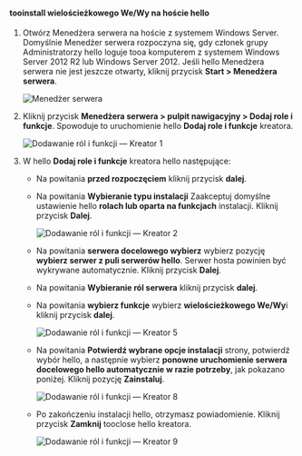 #### <a name="tooinstall-mpio-on-hello-host"></a>tooinstall wielościeżkowego We/Wy na hoście hello
1. Otwórz Menedżera serwera na hoście z systemem Windows Server. Domyślnie Menedżer serwera rozpoczyna się, gdy członek grupy Administratorzy hello loguje tooa komputerem z systemem Windows Server 2012 R2 lub Windows Server 2012. Jeśli hello Menedżera serwera nie jest jeszcze otwarty, kliknij przycisk **Start > Menedżera serwera**.
   
    ![Menedżer serwera](./media/storsimple-install-mpio-windows-server/IC740997.png)
2. Kliknij przycisk **Menedżera serwera > pulpit nawigacyjny > Dodaj role i funkcje**. Spowoduje to uruchomienie hello **Dodaj role i funkcje** kreatora.
   
    ![Dodawanie ról i funkcji — Kreator 1](./media/storsimple-install-mpio-windows-server/IC740998.png)
3. W hello **Dodaj role i funkcje** kreatora hello następujące:
   
   * Na powitania **przed rozpoczęciem** kliknij przycisk **dalej**.
   * Na powitania **Wybieranie typu instalacji** Zaakceptuj domyślne ustawienie hello **rolach lub oparta na funkcjach** instalacji. Kliknij przycisk **Dalej**.
     
       ![Dodawanie ról i funkcji — Kreator 2](./media/storsimple-install-mpio-windows-server/IC740999.png)
   * Na powitania **serwera docelowego wybierz** wybierz pozycję **wybierz serwer z puli serwerów hello**. Serwer hosta powinien być wykrywane automatycznie. Kliknij przycisk **Dalej**.
   * Na powitania **Wybieranie ról serwera** kliknij przycisk **dalej**.
   * Na powitania **wybierz funkcje** wybierz **wielościeżkowego We/Wy**i kliknij przycisk **dalej**.
     
       ![Dodawanie ról i funkcji — Kreator 5](./media/storsimple-install-mpio-windows-server/IC741000.png)
   * Na powitania **Potwierdź wybrane opcje instalacji** strony, potwierdź wybór hello, a następnie wybierz **ponowne uruchomienie serwera docelowego hello automatycznie w razie potrzeby**, jak pokazano poniżej. Kliknij pozycję **Zainstaluj**.
     
       ![Dodawanie ról i funkcji — Kreator 8](./media/storsimple-install-mpio-windows-server/IC741001.png)
   * Po zakończeniu instalacji hello, otrzymasz powiadomienie. Kliknij przycisk **Zamknij** tooclose hello kreatora.
     
       ![Dodawanie ról i funkcji — Kreator 9](./media/storsimple-install-mpio-windows-server/IC741002.png)


